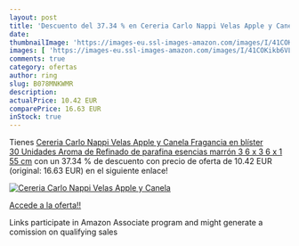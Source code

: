 ```yaml
---
layout: post
title: 'Descuento del 37.34 % en Cereria Carlo Nappi Velas Apple y Canela'
date: 
thumbnailImage: 'https://images-eu.ssl-images-amazon.com/images/I/41COKikb6VL._SL200_.jpg'
images: [ 'https://images-eu.ssl-images-amazon.com/images/I/41COKikb6VL._SL200_.jpg' ]
comments: true
category: ofertas
author: ring
slug: B078MNKWMR
description:
actualPrice: 10.42 EUR
comparePrice: 16.63 EUR
inStock: true
---
```


Tienes [Cereria Carlo Nappi Velas Apple y Canela Fragancia en blíster  30 Unidades  Aroma de Refinado de parafina  esencias  marrón  3 6 x 3 6 x 1 55 cm](https://www.amazon.es/dp/B078MNKWMR/?tag=tolees-21) con un 37.34 % de descuento con precio de oferta de 10.42 EUR (original: 16.63 EUR) en el siguiente enlace!

[![Cereria Carlo Nappi Velas Apple y Canela](https://images-eu.ssl-images-amazon.com/images/I/41COKikb6VL._SL200_.jpg)](https://www.amazon.es/dp/B078MNKWMR/?tag=tolees-21)

[Accede a la oferta!!](https://www.amazon.es/dp/B078MNKWMR/?tag=tolees-21)

Links participate in Amazon Associate program and might generate a comission on qualifying sales


